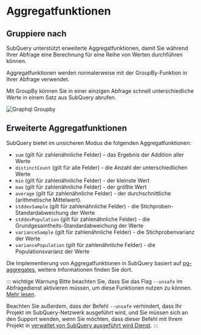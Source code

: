 # Aggregatfunktionen

## Gruppiere nach

SubQuery unterstützt erweiterte Aggregatfunktionen, damit Sie während Ihrer Abfrage eine Berechnung für eine Reihe von Werten durchführen können.

Aggregatfunktionen werden normalerweise mit der GroupBy-Funktion in Ihrer Abfrage verwendet.

Mit GroupBy können Sie in einer einzigen Abfrage schnell unterschiedliche Werte in einem Satz aus SubQuery abrufen.

![Graphql Groupby](/assets/img/graphql_aggregation.png)

## Erweiterte Aggregatfunktionen

SubQuery bietet im unsicheren Modus die folgenden Aggregatfunktionen:

- `sum` (gilt für zahlenähnliche Felder) – das Ergebnis der Addition aller Werte
- `distinctCount` (gilt für alle Felder) - die Anzahl der unterschiedlichen Werte
- `min` (gilt für zahlenähnliche Felder) - der kleinste Wert
- `max` (gilt für zahlenähnliche Felder) - der größte Wert
- `average` (gilt für zahlenähnliche Felder) - der durchschnittliche (arithmetische Mittelwert).
- `stddevSample` (gilt für zahlenähnliche Felder) - die Stichproben-Standardabweichung der Werte
- `stddevPopulation` (gilt für zahlenähnliche Felder) - die Grundgesamtheits-Standardabweichung der Werte
- `varianceSample` (gilt für zahlenähnliche Felder) - die Stichprobenvarianz der Werte
- `variancePopulation` (gilt für zahlenähnliche Felder) - die Populationsvarianz der Werte

Die Implementierung von Aggregatfunktionen in SubQuery basiert auf [pg-aggregates](https://github.com/graphile/pg-aggregates), weitere Informationen finden Sie dort.

::: wichtige Warnung Bitte beachten Sie, dass Sie das Flag `--unsafe` im Abfragedienst aktivieren müssen, um diese Funktionen nutzen zu können. [Mehr lesen](./references.md#unsafe-query-service).

Beachten Sie außerdem, dass der Befehl `--unsafe` verhindert, dass Ihr Projekt im SubQuery-Netzwerk ausgeführt wird, und Sie müssen sich an den Support wenden, wenn Sie möchten, dass dieser Befehl mit Ihrem Projekt in [verwaltet von SubQuery ausgeführt wird Dienst](https://managedservice.subquery.network). :::
